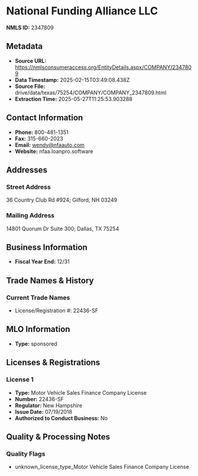 # National Funding Alliance LLC

**NMLS ID:** 2347809

## Metadata
- **Source URL:** https://nmlsconsumeraccess.org/EntityDetails.aspx/COMPANY/2347809
- **Data Timestamp:** 2025-02-15T03:49:08.438Z
- **Source File:** drive/data/texas/75254/COMPANY/COMPANY_2347809.html
- **Extraction Time:** 2025-05-27T11:25:53.903288

## Contact Information
- **Phone:** 800-481-1351
- **Fax:** 315-660-2023
- **Email:** wendy@nfaauto.com
- **Website:** nfaa.loanpro.software

## Addresses
### Street Address
36 Country Club Rd #924; Gilford, NH 03249

### Mailing Address
14801 Quorum Dr Suite 300; Dallas, TX 75254

## Business Information
- **Fiscal Year End:** 12/31

## Trade Names & History
### Current Trade Names
- License/Registration #: 22436-SF

## MLO Information
- **Type:** sponsored

## Licenses & Registrations

### License 1
- **Type:** Motor Vehicle Sales Finance Company License
- **Number:** 22436-SF
- **Regulator:** New Hampshire
- **Issue Date:** 07/19/2018
- **Authorized to Conduct Business:** No

## Quality & Processing Notes
### Quality Flags
- unknown_license_type_Motor Vehicle Sales Finance Company License
